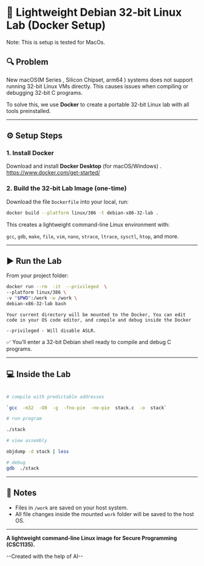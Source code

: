 # 🧠 Lightweight Debian 32-bit Linux Lab (Docker Setup)

Note: This is setup is tested for MacOs.

## 🔍 Problem
New macOS(M Series , Silicon Chipset, arm64 ) systems does not support running 32-bit Linux VMs directly.
This causes issues when compiling or debugging 32-bit C programs.

To solve this, we use **Docker** to create a portable 32-bit Linux lab with all tools preinstalled.

---

## ⚙️ Setup Steps

### 1. Install Docker
Download and install **Docker Desktop** (for macOS/Windows) . https://www.docker.com/get-started/



### 2. Build the 32-bit Lab Image (one-time)
Download the file `Dockerfile` into your local, run:
```bash
docker build --platform linux/386 -t debian-x86-32-lab .
```

This  creates  a  lightweight  command-line  Linux  environment  with:

`gcc`,  `gdb`,  `make`,  `file`,  `vim`,  `nano`,  `strace`,  `ltrace`,  `sysctl`,  `htop`,  and  more.
  

---

  

## ▶️ Run the Lab

  

From  your  project  folder:

  

```bash
docker run --rm  -it  --privileged  \
--platform linux/386 \
-v "$PWD":/work -w /work \
debian-x86-32-lab bash
```

`
Your current directory will be mounted to the Docker, You can edit code in your OS code editor, and compile and debug inside the Docker
`

`--privileged - Will disable ASLR.`


✅ You’ll enter a 32-bit Debian shell ready to compile and debug C programs.

---
## 💻 Inside the Lab

  

```bash

# compile with predictable addresses

`gcc  -m32  -O0  -g  -fno-pie  -no-pie  stack.c  -o  stack`

# run program

./stack

# view assembly

objdump -d stack | less

# debug
gdb  ./stack
```
---
## 🧩 Notes

* Files in `/work` are saved on your host system.
* All file changes inside the mounted `work` folder will be saved to the host OS.
---
**A lightweight command-line Linux image for Secure Programming (CSC1135).**

--Created with the help of AI--
